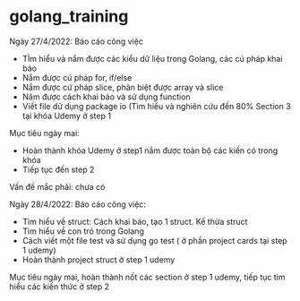 # golang_training
Ngày 27/4/2022:
Báo cáo công việc
  * TÌm hiểu và nắm được các kiểu dữ liệu trong Golang, các cú pháp khai báo
  * Nắm được cú pháp for, if/else
  * Nắm được cứ pháp slice, phân biệt được array và slice
  * Năm được cách khai báo và sử dụng function
  * Viết file dử dụng package io
  (Tìm hiểu và nghiên cứu đến 80% Section 3 tại khóa Udemy ở step 1
 
Mục tiêu ngày mai:

  * Hoàn thành khóa Udemy ở step1 nắm được toàn bộ các kiến có trong khóa
  * Tiếp tục đến step 2

Vấn đề mắc phải: chưa có

Ngày 28/4/2022:
Báo cáo công việc:
  * Tìm hiểu về struct: Cách khai báo, tạo 1 struct. Kế thừa struct
  * Tìm hiểu về con trỏ trong Golang
  * Cách viết một file test và sử dụng go test ( ở phần project cards tại step 1 udemy)
  * Hoàn thành project struct ở step 1 udemy

Mục tiêu ngày mai, hoàn thành nốt các section ở step 1 udemy, tiếp tục tìm hiểu các kiến thức ở step 2
